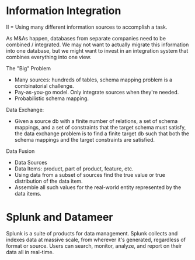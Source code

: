 # Information Integration

II = Using many different information sources to accomplish a task. 

As M&As happen, databases from separate companies need to be combined / integrated. We may not want to actually migrate this information into one database, but we might want to invest in an integration system that combines everything into one view. 

The "Big" Problem
* Many sources: hundreds of tables, schema mapping problem is a combinatorial challenge. 
* Pay-as-you-go model. Only integrate sources when they're needed.
* Probabilistic schema mapping. 

Data Exchange: 
* Given a source db with a finite number of relations, a set of schema mappings, and a set of constraints that the target schema must satisfy, the data exchange problem is to find a finite target db such that both the schema mappings and the target constraints are satisfied. 

Data Fusion
* Data Sources
* Data Items: product, part of product, feature, etc. 
* Using data from a subset of sources find the true value or true distribution of the data item. 
* Assemble all such values for the real-world entity represented by the data items. 

# Splunk and Datameer

Splunk is a suite of products for data management. Splunk collects and indexes data at massive scale, from wherever it's generated, regardless of format or source. Users can search, monitor, analyze, and report on their data all in real-time. 